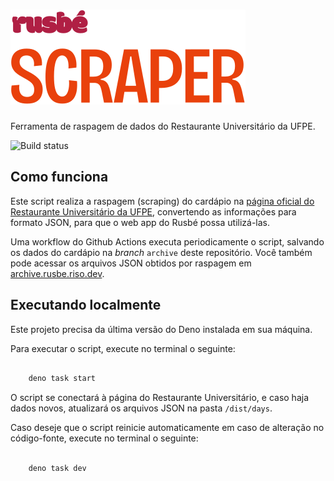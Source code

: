 # ![Rusbé Scraper](/assets/logo.svg)
Ferramenta de raspagem de dados do Restaurante Universitário da UFPE.

![Build status](https://github.com/Erick2280/rusbe-scraper/workflows/build/badge.svg)

## Como funciona

Este script realiza a raspagem (scraping) do cardápio na [página oficial do Restaurante Universitário da UFPE](https://www.ufpe.br/restaurante), convertendo as informações para formato JSON, para que o web app do Rusbé possa utilizá-las.

Uma workflow do Github Actions executa periodicamente o script, salvando os dados do cardápio na _branch_ `archive` deste repositório. Você também pode acessar os arquivos JSON obtidos por raspagem em [archive.rusbe.riso.dev](https://archive.rusbe.riso.dev).

## Executando localmente

Este projeto precisa da última versão do Deno instalada em sua máquina.

Para executar o script, execute no terminal o seguinte:

``` sh

    deno task start

```

O script se conectará à página do Restaurante Universitário, e caso haja dados novos, atualizará os arquivos JSON na pasta `/dist/days`.

Caso deseje que o script reinicie automaticamente em caso de alteração no código-fonte, execute no terminal o seguinte:

``` sh

    deno task dev

```
